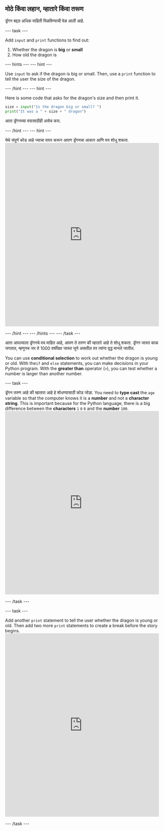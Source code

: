 ## मोठे किंवा लहान, म्हातारे किंवा तरूण

ड्रॅगन बद्दल अधिक माहिती मिळविण्याची वेळ आली आहे.

\--- task \---

Add `input` and `print` functions to find out:

1. Whether the dragon is **big** or **small**
2. How old the dragon is

\--- hints \--- \--- hint \---

Use `input` to ask if the dragon is big or small. Then, use a `print` function to tell the user the size of the dragon.

\--- /hint \--- \--- hint \---

Here is some code that asks for the dragon's size and then print it.

```python
size = input("Is the dragon big or small? ")
print("It was a " + size + " dragon")
```

आता ड्रॅगनच्या वयासाठीही असेच करा.

\--- /hint \--- \--- hint \---

येथे संपूर्ण कोड आहे ज्याचा वापर करून आपण ड्रॅगनचा आकार आणि वय शोधू शकता. <iframe src="https://trinket.io/embed/python/3f9399e144" width="100%" height="600" frameborder="0" marginwidth="0" marginheight="0" allowfullscreen mark="crwd-mark"></iframe> 

\--- /hint \--- \--- /hints \--- \--- /task \---

आता आपल्याला ड्रॅगनचे वय माहित आहे, आपण ते तरुण की म्हातारे आहे ते शोधू शकता. ड्रॅगन जास्त काळ जगतात, म्हणूनच जर ते 1000 वर्षांपेक्षा जास्त जुने असतील तर त्यांना वृद्ध मानले जातील.

You can use **conditional selection** to work out whether the dragon is young or old. With the`if` and `else` statements, you can make decisions in your Python program. With the **greater than** operator (`>`), you can test whether a number is larger than another number.

\--- task \---

ड्रॅगन तरुण आहे की म्हातारा आहे हे शोधण्यासाठी कोड जोडा. You need to **type cast** the `age` variable so that the computer knows it is a **number** and not a **character string**. This is important because for the Python language, there is a big difference between the **characters** `1` `0` `0` and the **number** `100`. <iframe src="https://trinket.io/embed/python/a3e3d4568c" width="100%" height="600" frameborder="0" marginwidth="0" marginheight="0" allowfullscreen mark="crwd-mark"></iframe> 

\--- /task \---

\--- task \---

Add another `print` statement to tell the user whether the dragon is young or old. Then add two more `print` statements to create a break before the story begins. <iframe src="https://trinket.io/embed/python/c747445ac5" width="100%" height="600" frameborder="0" marginwidth="0" marginheight="0" allowfullscreen mark="crwd-mark"></iframe> 

\--- /task \---